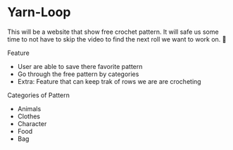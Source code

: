 # Yarn-Loop

This will be a website that show free crochet pattern. It will safe us some time to not have to skip the video to find the next roll we want to work on. 🧶

Feature
- User are able to save there favorite pattern
- Go through the free pattern by categories
- Extra: Feature that can keep trak of rows we are are crocheting

Categories of Pattern
- Animals
- Clothes
- Character
- Food
- Bag

